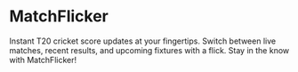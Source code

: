 # MatchFlicker
Instant T20 cricket score updates at your fingertips. Switch between live matches, recent results, and upcoming fixtures with a flick. Stay in the know with MatchFlicker!
